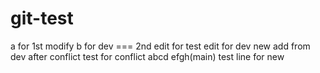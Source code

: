 # git-test
a for 1st modify
b for dev ===
2nd edit for test
edit for dev
new add from dev
after conflict
test for conflict
abcd
efgh(main)
test line for new
